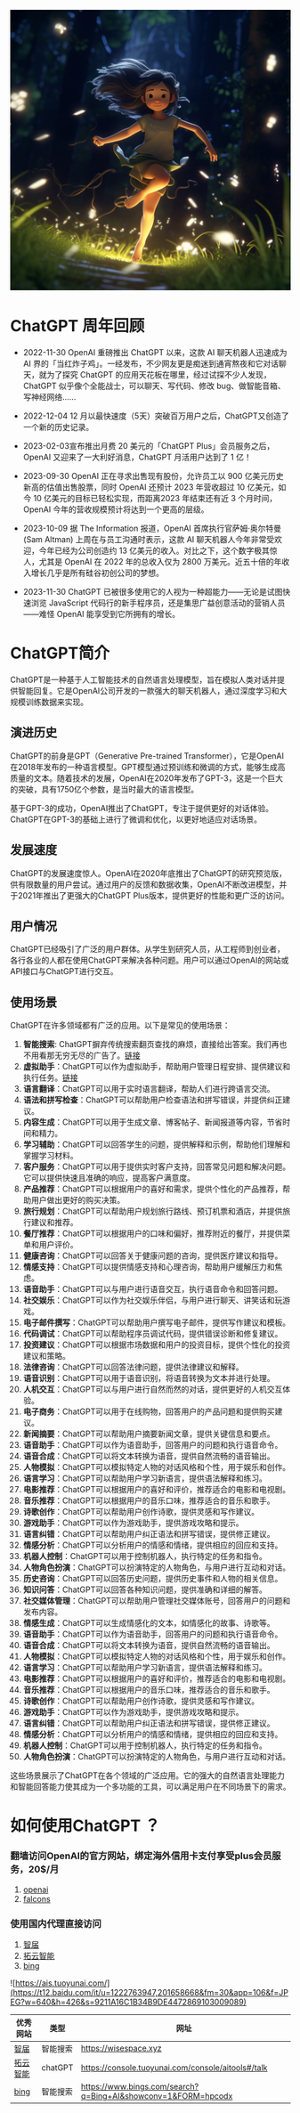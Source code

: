 ![AI时代，致敬美好!](https://github.com/private-elves/AISpace/blob/main/docs/images/241893e01839bb5925c5dce8c92039c2.png?raw=true)

# ChatGPT 周年回顾

- 2022-11-30 OpenAI 重磅推出 ChatGPT 以来，这款 AI 聊天机器人迅速成为 AI 界的「当红炸子鸡」。一经发布，不少网友更是痴迷到通宵熬夜和它对话聊天，就为了探究 ChatGPT 的应用天花板在哪里，经过试探不少人发现，ChatGPT 似乎像个全能战士，可以聊天、写代码、修改 bug、做智能音箱、写神经网络……

- 2022-12-04 12 月以最快速度（5天）突破百万用户之后，ChatGPT又创造了一个新的历史记录。

- 2023-02-03宣布推出月费 20 美元的「ChatGPT Plus」会员服务之后，OpenAI 又迎来了一大利好消息，ChatGPT 月活用户达到了 1 亿！


- 2023-09-30 OpenAI 正在寻求出售现有股份，允许员工以 900 亿美元历史新高的估值出售股票，同时 OpenAI 还预计 2023 年营收超过 10 亿美元，如今 10 亿美元的目标已轻松实现，而距离2023 年结束还有近 3 个月时间，OpenAI 今年的营收规模预计将达到一个更高的层级。

- 2023-10-09 据 The Information 报道，OpenAI 首席执行官萨姆·奥尔特曼 (Sam Altman) 上周在与员工沟通时表示，这款 AI 聊天机器人今年非常受欢迎，今年已经为公司创造约 13 亿美元的收入。对比之下，这个数字极其惊人，尤其是 OpenAI 在 2022 年的总收入仅为 2800 万美元。近五十倍的年收入增长几乎是所有硅谷初创公司的梦想。

- 2023-11-30 ChatGPT 已被很多使用它的人视为一种超能力——无论是试图快速浏览 JavaScript 代码行的新手程序员，还是集思广益创意活动的营销人员——难怪 OpenAI 能享受到它所拥有的增长。


# ChatGPT简介
ChatGPT是一种基于人工智能技术的自然语言处理模型，旨在模拟人类对话并提供智能回复。它是OpenAI公司开发的一款强大的聊天机器人，通过深度学习和大规模训练数据来实现。

## 演进历史
ChatGPT的前身是GPT（Generative Pre-trained Transformer），它是OpenAI在2018年发布的一种语言模型。GPT模型通过预训练和微调的方式，能够生成高质量的文本。随着技术的发展，OpenAI在2020年发布了GPT-3，这是一个巨大的突破，具有1750亿个参数，是当时最大的语言模型。

基于GPT-3的成功，OpenAI推出了ChatGPT，专注于提供更好的对话体验。ChatGPT在GPT-3的基础上进行了微调和优化，以更好地适应对话场景。

## 发展速度


ChatGPT的发展速度惊人。OpenAI在2020年底推出了ChatGPT的研究预览版，供有限数量的用户尝试。通过用户的反馈和数据收集，OpenAI不断改进模型，并于2021年推出了更强大的ChatGPT Plus版本，提供更好的性能和更广泛的访问。

## 用户情况


ChatGPT已经吸引了广泛的用户群体。从学生到研究人员，从工程师到创业者，各行各业的人都在使用ChatGPT来解决各种问题。用户可以通过OpenAI的网站或API接口与ChatGPT进行交互。

## 使用场景


ChatGPT在许多领域都有广泛的应用。以下是常见的使用场景：
1. **智能搜索**: ChatGPT摒弃传统搜索翻页查找的麻烦，直接给出答案。我们再也不用看那无穷无尽的广告了。[链接](https://wisespace.xyz)
2. **虚拟助手**：ChatGPT可以作为虚拟助手，帮助用户管理日程安排、提供建议和执行任务。[链接](https://console.tuoyunai.com)
3. **语言翻译**：ChatGPT可以用于实时语言翻译，帮助人们进行跨语言交流。
4. **语法和拼写检查**：ChatGPT可以帮助用户检查语法和拼写错误，并提供纠正建议。
5. **内容生成**：ChatGPT可以用于生成文章、博客帖子、新闻报道等内容，节省时间和精力。
6. **学习辅助**：ChatGPT可以回答学生的问题，提供解释和示例，帮助他们理解和掌握学习材料。
7. **客户服务**：ChatGPT可以用于提供实时客户支持，回答常见问题和解决问题。它可以提供快速且准确的响应，提高客户满意度。
8. **产品推荐**：ChatGPT可以根据用户的喜好和需求，提供个性化的产品推荐，帮助用户做出更好的购买决策。
9. **旅行规划**：ChatGPT可以帮助用户规划旅行路线、预订机票和酒店，并提供旅行建议和推荐。
10. **餐厅推荐**：ChatGPT可以根据用户的口味和偏好，推荐附近的餐厅，并提供菜单和用户评价。
11. **健康咨询**：ChatGPT可以回答关于健康问题的咨询，提供医疗建议和指导。
12. **情感支持**：ChatGPT可以提供情感支持和心理咨询，帮助用户缓解压力和焦虑。
13. **语音助手**：ChatGPT可以与用户进行语音交互，执行语音命令和回答问题。
14. **社交娱乐**：ChatGPT可以作为社交娱乐伴侣，与用户进行聊天、讲笑话和玩游戏。
15. **电子邮件撰写**：ChatGPT可以帮助用户撰写电子邮件，提供写作建议和模板。
16. **代码调试**：ChatGPT可以帮助程序员调试代码，提供错误诊断和修复建议。
17. **投资建议**：ChatGPT可以根据市场数据和用户的投资目标，提供个性化的投资建议和策略。
18. **法律咨询**：ChatGPT可以回答法律问题，提供法律建议和解释。
19. **语音识别**：ChatGPT可以用于语音识别，将语音转换为文本并进行处理。
20. **人机交互**：ChatGPT可以与用户进行自然而然的对话，提供更好的人机交互体验。
21. **电子商务**：ChatGPT可以用于在线购物，回答用户的产品问题和提供购买建议。
22. **新闻摘要**：ChatGPT可以帮助用户摘要新闻文章，提供关键信息和要点。
23. **语音助手**：ChatGPT可以作为语音助手，回答用户的问题和执行语音命令。
24. **语音合成**：ChatGPT可以将文本转换为语音，提供自然流畅的语音输出。
25. **人物模拟**：ChatGPT可以模拟特定人物的对话风格和个性，用于娱乐和创作。
26. **语言学习**：ChatGPT可以帮助用户学习新语言，提供语法解释和练习。
27. **电影推荐**：ChatGPT可以根据用户的喜好和评价，推荐适合的电影和电视剧。
28. **音乐推荐**：ChatGPT可以根据用户的音乐口味，推荐适合的音乐和歌手。
29. **诗歌创作**：ChatGPT可以帮助用户创作诗歌，提供灵感和写作建议。
30. **游戏助手**：ChatGPT可以作为游戏助手，提供游戏攻略和提示。
31. **语言纠错**：ChatGPT可以帮助用户纠正语法和拼写错误，提供修正建议。
32. **情感分析**：ChatGPT可以分析用户的情感和情绪，提供相应的回应和支持。
33. **机器人控制**：ChatGPT可以用于控制机器人，执行特定的任务和指令。
34. **人物角色扮演**：ChatGPT可以扮演特定的人物角色，与用户进行互动和对话。
35. **历史咨询**：ChatGPT可以回答历史问题，提供历史事件和人物的相关信息。
36. **知识问答**：ChatGPT可以回答各种知识问题，提供准确和详细的解答。
37. **社交媒体管理**：ChatGPT可以帮助用户管理社交媒体账号，回答用户的问题和发布内容。
38. **情感生成**：ChatGPT可以生成情感化的文本，如情感化的故事、诗歌等。
39. **语音助手**：ChatGPT可以作为语音助手，回答用户的问题和执行语音命令。
40. **语音合成**：ChatGPT可以将文本转换为语音，提供自然流畅的语音输出。
41. **人物模拟**：ChatGPT可以模拟特定人物的对话风格和个性，用于娱乐和创作。
42. **语言学习**：ChatGPT可以帮助用户学习新语言，提供语法解释和练习。
43. **电影推荐**：ChatGPT可以根据用户的喜好和评价，推荐适合的电影和电视剧。
44. **音乐推荐**：ChatGPT可以根据用户的音乐口味，推荐适合的音乐和歌手。
45. **诗歌创作**：ChatGPT可以帮助用户创作诗歌，提供灵感和写作建议。
46. **游戏助手**：ChatGPT可以作为游戏助手，提供游戏攻略和提示。
47. **语言纠错**：ChatGPT可以帮助用户纠正语法和拼写错误，提供修正建议。
48. **情感分析**：ChatGPT可以分析用户的情感和情绪，提供相应的回应和支持。
49. **机器人控制**：ChatGPT可以用于控制机器人，执行特定的任务和指令。
50. **人物角色扮演**：ChatGPT可以扮演特定的人物角色，与用户进行互动和对话。

这些场景展示了ChatGPT在各个领域的广泛应用。它的强大的自然语言处理能力和智能回答能力使其成为一个多功能的工具，可以满足用户在不同场景下的需求。

# 如何使用ChatGPT ？
### 翻墙访问OpenAI的官方网站，绑定海外信用卡支付享受plus会员服务，20$/月
1. [openai](https://openai.com/)
2. [falcons](https://falcons.ai/)

### 使用国内代理直接访问
1. [智届](https://wisespace.xyz)
2. [拓云智能](https://console.tuoyunai.com/console/aitools#/talk)
3. [bing](https://www.bings.com/search?q=Bing+AI&showconv=1&FORM=hpcodx)



![https://ais.tuoyunai.com/](https://t12.baidu.com/it/u=1222763947,201658668&fm=30&app=106&f=JPEG?w=640&h=426&s=9211A16C1B34B9DE4472869103009089)

| 优秀网站 | 类型 | 网址 |
| --- | --- | --- |
| [智届](https://wisespace.xyz) | 智能搜索 | https://wisespace.xyz |
| [拓云智能](https://console.tuoyunai.com/console/aitools#/talk) | chatGPT | https://console.tuoyunai.com/console/aitools#/talk |
| [bing](https://www.bings.com/search?q=Bing+AI&showconv=1&FORM=hpcodx) | 智能搜索 | https://www.bings.com/search?q=Bing+AI&showconv=1&FORM=hpcodx |

